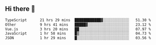 ## Hi there 👋

<!--START_SECTION:waka-->

```txt
TypeScript      21 hrs 29 mins  ████████████▓░░░░░░░░░░░░   51.30 %
Other           9 hrs 41 mins   █████▓░░░░░░░░░░░░░░░░░░░   23.12 %
Vue.js          3 hrs 20 mins   ██░░░░░░░░░░░░░░░░░░░░░░░   07.97 %
JavaScript      1 hr 58 mins    █▒░░░░░░░░░░░░░░░░░░░░░░░   04.73 %
JSON            1 hr 29 mins    █░░░░░░░░░░░░░░░░░░░░░░░░   03.56 %
```

<!--END_SECTION:waka-->
